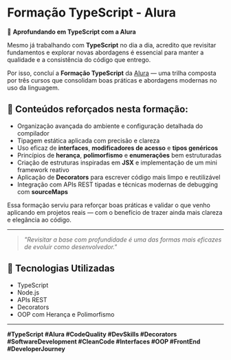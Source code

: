 # Formação TypeScript - Alura

🎯 **Aprofundando em TypeScript com a Alura**

Mesmo já trabalhando com **TypeScript** no dia a dia, acredito que revisitar fundamentos e explorar novas abordagens é essencial para manter a qualidade e a consistência do código que entrego.

Por isso, concluí a **Formação TypeScript** da [Alura](https://www.alura.com.br/) — uma trilha composta por três cursos que consolidam boas práticas e abordagens modernas no uso da linguagem.

## 🧠 Conteúdos reforçados nesta formação:

- Organização avançada do ambiente e configuração detalhada do compilador  
- Tipagem estática aplicada com precisão e clareza  
- Uso eficaz de **interfaces**, **modificadores de acesso** e **tipos genéricos**  
- Princípios de **herança**, **polimorfismo** e **enumerações** bem estruturadas  
- Criação de estruturas inspiradas em **JSX** e implementação de um mini framework reativo  
- Aplicação de **Decorators** para escrever código mais limpo e reutilizável  
- Integração com APIs REST tipadas e técnicas modernas de debugging com **sourceMaps**  

Essa formação serviu para reforçar boas práticas e validar o que venho aplicando em projetos reais — com o benefício de trazer ainda mais clareza e elegância ao código.

---

> _"Revisitar a base com profundidade é uma das formas mais eficazes de evoluir como desenvolvedor."_

## 📌 Tecnologias Utilizadas

- TypeScript
- Node.js
- APIs REST
- Decorators
- OOP com Herança e Polimorfismo

---

**#TypeScript #Alura #CodeQuality #DevSkills #Decorators #SoftwareDevelopment #CleanCode #Interfaces #OOP #FrontEnd #DeveloperJourney**

